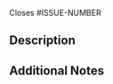 <!--
SPDX-FileCopyrightText: 2025 Vasco Guita <vasco@guita.org>

SPDX-License-Identifier: CC-BY-SA-4.0
-->

Closes #ISSUE-NUMBER <!-- markdownlint-disable-line MD041 -->

## Description

<!--
  Provide a brief description of the changes introduced by this pull request.
-->

## Additional Notes

<!--
  Any additional information or context that may be helpful for the reviewers.
-->
